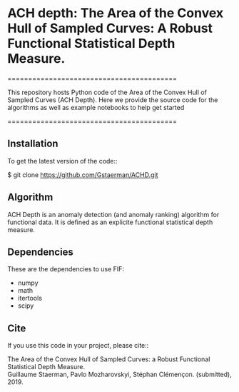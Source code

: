 # ACH depth: The Area of the Convex Hull of Sampled Curves: A Robust Functional Statistical Depth Measure.
=========================================

This repository hosts Python code of the Area of the Convex Hull of Sampled Curves (ACH Depth).
Here we provide the source code for the algorithms as well as example notebooks to help get started

=========================================


Installation
------------

To get the latest version of the code::

  $ git clone https://github.com/Gstaerman/ACHD.git
  
  
Algorithm
---------
ACH Depth is an anomaly detection (and anomaly ranking) algorithm for functional data.
It is defined as an explicite functional statistical depth measure.

Dependencies
------------

These are the dependencies to use FIF:

* numpy 
* math
* itertools
* scipy

Cite
----

If you use this code in your project, please cite::

   The Area of the Convex Hull of Sampled Curves: a Robust Functional Statistical Depth Measure.  
   Guillaume Staerman, Pavlo Mozharovskyi, Stéphan Clémençon. 
   (submitted), 2019.
   
